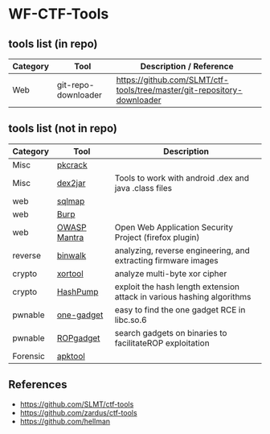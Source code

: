 WF-CTF-Tools
===

## tools list (in repo)
| Category | Tool | Description / Reference |
|----------|------|-------------|
| Web | git-repo-downloader | https://github.com/SLMT/ctf-tools/tree/master/git-repository-downloader |

## tools list (not in repo)
| Category | Tool | Description |
|----------|------|-------------|
| Misc | [pkcrack]() |  |
| Misc | [dex2jar](https://github.com/pxb1988/dex2jar) | Tools to work with android .dex and java .class files |
| web | [sqlmap](https://github.com/sqlmapproject/sqlmap) |  |
| web | [Burp]() |  |
| web | [OWASP Mantra](https://www.owasp.org/index.php/Main_Page) | Open Web Application Security Project (firefox plugin) |
| reverse | [binwalk](https://github.com/ReFirmLabs/binwalk) | analyzing, reverse engineering, and extracting firmware images |
| crypto | [xortool](https://github.com/hellman/xortool) | analyze multi-byte xor cipher |
| crypto | [HashPump](https://github.com/bwall/HashPump) | exploit the hash length extension attack in various hashing algorithms |
| pwnable | [one-gadget](https://github.com/david942j/one_gadget) | easy to find the one gadget RCE in libc.so.6 |
| pwnable | [ROPgadget](https://github.com/JonathanSalwan/ROPgadget) | search gadgets on binaries to facilitateROP exploitation |
| Forensic | [apktool](https://ibotpeaches.github.io/Apktool) |  |
    


## References
* https://github.com/SLMT/ctf-tools
* https://github.com/zardus/ctf-tools
* https://github.com/hellman
